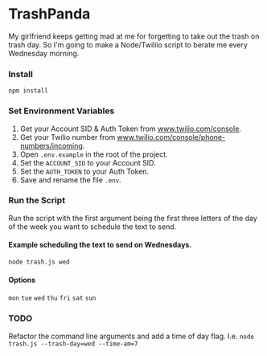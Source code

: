 # TrashPanda

My girlfriend keeps getting mad at me for forgetting to take out the trash on trash day. So I'm going to make a Node/Twiliio script to berate me every Wednesday morning.

### Install

```
npm install
```

### Set Environment Variables

1. Get your Account SID & Auth Token from www.twilio.com/console.
2. Get your Twilio number from www.twilio.com/console/phone-numbers/incoming.
3. Open `.env.example` in the root of the project.
4. Set the `ACCOUNT_SID` to your Account SID.
5. Set the `AUTH_TOKEN` to your Auth Token.
6. Save and rename the file `.env`.

### Run the Script

Run the script with the first argument being the first three letters of the day of the week you want to schedule the text to send.

#### Example scheduling the text to send on Wednesdays.

```
node trash.js wed
```

#### Options

`mon` `tue` `wed` `thu` `fri` `sat` `sun`

### TODO

Refactor the command line arguments and add a time of day flag. I.e. `node trash.js --trash-day=wed --time-am=7`
